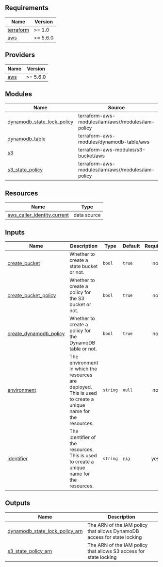 <!-- BEGIN_TF_DOCS -->
## Requirements

| Name | Version |
|------|---------|
| <a name="requirement_terraform"></a> [terraform](#requirement\_terraform) | >= 1.0 |
| <a name="requirement_aws"></a> [aws](#requirement\_aws) | >= 5.6.0 |

## Providers

| Name | Version |
|------|---------|
| <a name="provider_aws"></a> [aws](#provider\_aws) | >= 5.6.0 |

## Modules

| Name | Source | Version |
|------|--------|---------|
| <a name="module_dynamodb_state_lock_policy"></a> [dynamodb\_state\_lock\_policy](#module\_dynamodb\_state\_lock\_policy) | terraform-aws-modules/iam/aws//modules/iam-policy | ~> 5.28 |
| <a name="module_dynamodb_table"></a> [dynamodb\_table](#module\_dynamodb\_table) | terraform-aws-modules/dynamodb-table/aws | ~> 4.0 |
| <a name="module_s3"></a> [s3](#module\_s3) | terraform-aws-modules/s3-bucket/aws | ~> 4.0 |
| <a name="module_s3_state_policy"></a> [s3\_state\_policy](#module\_s3\_state\_policy) | terraform-aws-modules/iam/aws//modules/iam-policy | ~> 5.28 |

## Resources

| Name | Type |
|------|------|
| [aws_caller_identity.current](https://registry.terraform.io/providers/hashicorp/aws/latest/docs/data-sources/caller_identity) | data source |

## Inputs

| Name | Description | Type | Default | Required |
|------|-------------|------|---------|:--------:|
| <a name="input_create_bucket"></a> [create\_bucket](#input\_create\_bucket) | Whether to create a state bucket or not. | `bool` | `true` | no |
| <a name="input_create_bucket_policy"></a> [create\_bucket\_policy](#input\_create\_bucket\_policy) | Whether to create a policy for the S3 bucket or not. | `bool` | `true` | no |
| <a name="input_create_dynamodb_policy"></a> [create\_dynamodb\_policy](#input\_create\_dynamodb\_policy) | Whether to create a policy for the DynamoDB table or not. | `bool` | `true` | no |
| <a name="input_environment"></a> [environment](#input\_environment) | The environment in which the resources are deployed. This is used to create a unique name for the resources. | `string` | `null` | no |
| <a name="input_identifier"></a> [identifier](#input\_identifier) | The identifier of the resources. This is used to create a unique name for the resources. | `string` | n/a | yes |

## Outputs

| Name | Description |
|------|-------------|
| <a name="output_dynamodb_state_lock_policy_arn"></a> [dynamodb\_state\_lock\_policy\_arn](#output\_dynamodb\_state\_lock\_policy\_arn) | The ARN of the IAM policy that allows DynamoDB access for state locking |
| <a name="output_s3_state_policy_arn"></a> [s3\_state\_policy\_arn](#output\_s3\_state\_policy\_arn) | The ARN of the IAM policy that allows S3 access for state locking |
<!-- END_TF_DOCS -->
